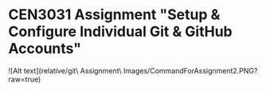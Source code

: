 # CEN3031 Assignment "Setup & Configure Individual Git & GitHub Accounts"

![Alt text](relative/git\ Assignment\ Images/CommandForAssignment2.PNG?raw=true)
